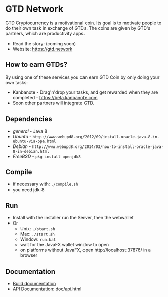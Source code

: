 # GTD Network
GTD Cryptocurrency is a motivational coin. Its goal is to motivate people to do their own task in exchange of GTDs. The coins are given by GTD's partners, which are productivity apps.

- Read the story: (coming soon)
- Website: https://gtd.network

## How to earn GTDs?
By using one of these services you can earn GTD Coin by only doing your own tasks:
- Kanbanote - Drag'n'drop your tasks, and get rewarded when they are completed - https://beta.kanbanote.com
- Soon other partners will integrate GTD.

## Dependencies
- *general* - Java 8
- *Ubuntu* - `http://www.webupd8.org/2012/09/install-oracle-java-8-in-ubuntu-via-ppa.html`
- *Debian* - `http://www.webupd8.org/2014/03/how-to-install-oracle-java-8-in-debian.html`
- *FreeBSD* - `pkg install openjdk8`

## Compile
- if necessary with: `./compile.sh`
- you need jdk-8

## Run
- Install with the installer run the Server, then the webwallet
- Or
  - Unix: `./start.sh`
  - Mac: `./start.sh`  
  - Window: `run.bat`
  - wait for the JavaFX wallet window to open
  - on platforms without JavaFX, open http://localhost:37876/ in a browser

## Documentation
- [Build documentation](installer/build-readme.txt)
- API Documentation: doc/api.html
